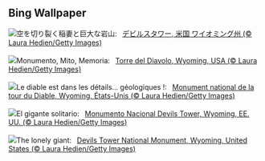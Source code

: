 ## Bing Wallpaper
![](https://www.bing.com/th?id=OHR.BearLodge_JA-JP0426816004_UHD.jpg&w=1000)空を切り裂く稲妻と巨大な岩山:&nbsp;&ensp;[デビルスタワー, 米国 ワイオミング州 (© Laura Hedien/Getty Images)](https://www.bing.com/th?id=OHR.BearLodge_JA-JP0426816004_UHD.jpg)
<br><br/>
![](https://www.bing.com/th?id=OHR.BearLodge_IT-IT3838142385_UHD.jpg&w=1000)Monumento, Mito, Memoria:&nbsp;&ensp;[Torre del Diavolo, Wyoming, USA (© Laura Hedien/Getty Images)](https://www.bing.com/th?id=OHR.BearLodge_IT-IT3838142385_UHD.jpg)
<br><br/>
![](https://www.bing.com/th?id=OHR.BearLodge_FR-FR5273744579_UHD.jpg&w=1000)Le diable est dans les détails… géologiques !:&nbsp;&ensp;[Monument national de la tour du Diable, Wyoming, États-Unis (© Laura Hedien/Getty Images)](https://www.bing.com/th?id=OHR.BearLodge_FR-FR5273744579_UHD.jpg)
<br><br/>
![](https://www.bing.com/th?id=OHR.BearLodge_ES-ES0617575565_UHD.jpg&w=1000)El gigante solitario:&nbsp;&ensp;[Monumento Nacional Devils Tower, Wyoming, EE. UU. (© Laura Hedien/Getty Images)](https://www.bing.com/th?id=OHR.BearLodge_ES-ES0617575565_UHD.jpg)
<br><br/>
![](https://www.bing.com/th?id=OHR.BearLodge_EN-GB8627501672_UHD.jpg&w=1000)The lonely giant:&nbsp;&ensp;[Devils Tower National Monument, Wyoming, United States (© Laura Hedien/Getty Images)](https://www.bing.com/th?id=OHR.BearLodge_EN-GB8627501672_UHD.jpg)
<br><br/>
